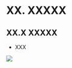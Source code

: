 # XX. XXXXX

## XX.X XXXXX
- XXX
	
![](https://raw.githubusercontent.com/Siv3D/siv3d.site.resource/main/2025/tutorial4/xxxx/1.png)

```cpp

```

